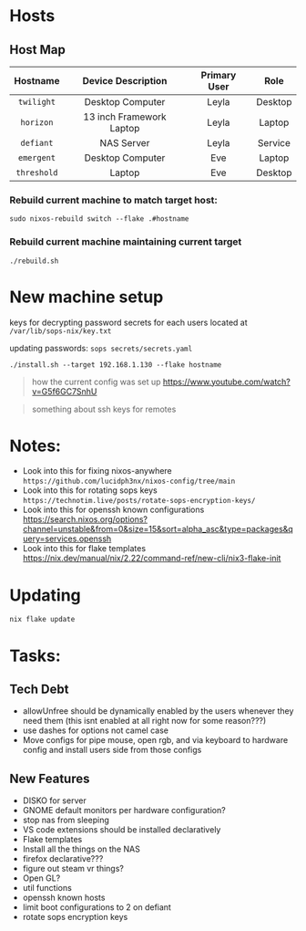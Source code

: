 # Hosts

## Host Map
|   Hostname  |      Device Description    |   Primary User   |    Role   |
| :---------: | :------------------------: | :--------------: | :-------: |
|  `twilight` |      Desktop Computer      |      Leyla       |  Desktop  |
|  `horizon`  |  13 inch Framework Laptop  |      Leyla       |  Laptop   |
|  `defiant`  |         NAS Server         |      Leyla       |  Service  |
|  `emergent` |      Desktop Computer      |       Eve        |  Laptop   |
| `threshold` |           Laptop           |       Eve        |  Desktop  |


### Rebuild current machine to match target host:
`sudo nixos-rebuild switch --flake .#hostname`

### Rebuild current machine maintaining current target
`./rebuild.sh`

# New machine setup
keys for decrypting password secrets for each users located at `/var/lib/sops-nix/key.txt`

updating passwords: `sops secrets/secrets.yaml`

`./install.sh --target 192.168.1.130 --flake hostname`

> how the current config was set up https://www.youtube.com/watch?v=G5f6GC7SnhU

> something about ssh keys for remotes

# Notes:
- Look into this for fixing nixos-anywhere `https://github.com/lucidph3nx/nixos-config/tree/main`
- Look into this for rotating sops keys `https://technotim.live/posts/rotate-sops-encryption-keys/`
- Look into this for openssh known configurations https://search.nixos.org/options?channel=unstable&from=0&size=15&sort=alpha_asc&type=packages&query=services.openssh
- Look into this for flake templates https://nix.dev/manual/nix/2.22/command-ref/new-cli/nix3-flake-init

# Updating
`nix flake update`

# Tasks:

## Tech Debt
- allowUnfree should be dynamically enabled by the users whenever they need them (this isnt enabled at all right now for some reason???)
- use dashes for options not camel case
- Move configs for pipe mouse, open rgb, and via keyboard to hardware config and install users side from those configs
## New Features
- DISKO for server
- GNOME default monitors per hardware configuration?
- stop nas from sleeping
- VS code extensions should be installed declaratively
- Flake templates
- Install all the things on the NAS
- firefox declarative???
- figure out steam vr things?
- Open GL?
- util functions
- openssh known hosts
- limit boot configurations to 2 on defiant
- rotate sops encryption keys